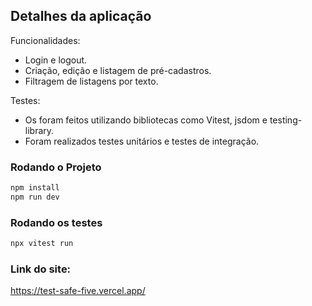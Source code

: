 ## Detalhes da aplicação

Funcionalidades:

- Login e logout.
- Criação, edição e listagem de pré-cadastros.
- Filtragem de listagens por texto.

Testes:
 
- Os foram feitos utilizando bibliotecas como Vitest, jsdom e testing-library.
- Foram realizados testes unitários e testes de integração.

### Rodando o Projeto

```bash
npm install
npm run dev
```

### Rodando os testes

```bash
npx vitest run
```
### Link do site:

https://test-safe-five.vercel.app/